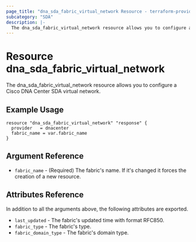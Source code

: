 ```yaml
---
page_title: "dna_sda_fabric_virtual_network Resource - terraform-provider-dnacenter"
subcategory: "SDA"
description: |-
  The dna_sda_fabric_virtual_network resource allows you to configure a Cisco DNA Center SDA virtual network.
---
```


# Resource dna_sda_fabric_virtual_network

The dna_sda_fabric_virtual_network resource allows you to configure a Cisco DNA Center SDA virtual network.

## Example Usage

```hcl
resource "dna_sda_fabric_virtual_network" "response" {
  provider   = dnacenter
  fabric_name = var.fabric_name
}
```

## Argument Reference

- `fabric_name` - (Required) The fabric's name. If it's changed it forces the creation of a new resource.

## Attributes Reference

In addition to all the arguments above, the following attributes are exported.

- `last_updated` - The fabric's updated time with format RFC850.
- `fabric_type` - The fabric's type.
- `fabric_domain_type` - The fabric's domain type.
